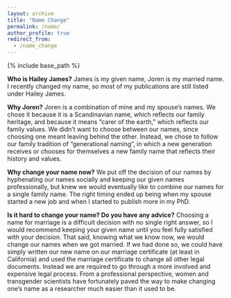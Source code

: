 ```yaml
---
layout: archive
title: "Name Change"
permalink: /name/
author_profile: true
redirect_from:
  - /name_change
---
```

{% include base_path %}

**Who is Hailey James?**
James is my given name, Joren is my married name. I recently changed my name, so most of my publications are still listed under Hailey James.

**Why Joren?**
Joren is a combination of mine and my spouse’s names. We chose it because it is a Scandinavian name, which reflects our family heritage, and because it means “carer of the earth,” which reflects our family values. We didn’t want to choose between our names, since choosing one meant leaving behind the other. Instead, we chose to follow our family tradition of “generational naming”, in which a new generation receives or chooses for themselves a new family name that reflects their history and values.

**Why change your name now?**
We put off the decision of our names by hyphenating our names socially and keeping our given names professionally, but knew we would eventually like to combine our names for a single family name. The right timing ended up being when my spouse started a new job and when I started to publish more in my PhD.

**Is it hard to change your name? Do you have any advice?**
Choosing a name for marriage is a difficult decision with no single right answer, so I would recommend keeping your given name until you feel fully satisfied with your decision. That said, knowing what we know now, we would change our names when we got married. If we had done so, we could have simply written our new name on our marriage certificate (at least in California) and used the marriage certificate to change all other legal documents. Instead we are required to go through a more involved and expensive legal process. From a professional perspective, women and transgender scientists have fortunately paved the way to make changing one’s name as a researcher much easier than it used to be.
